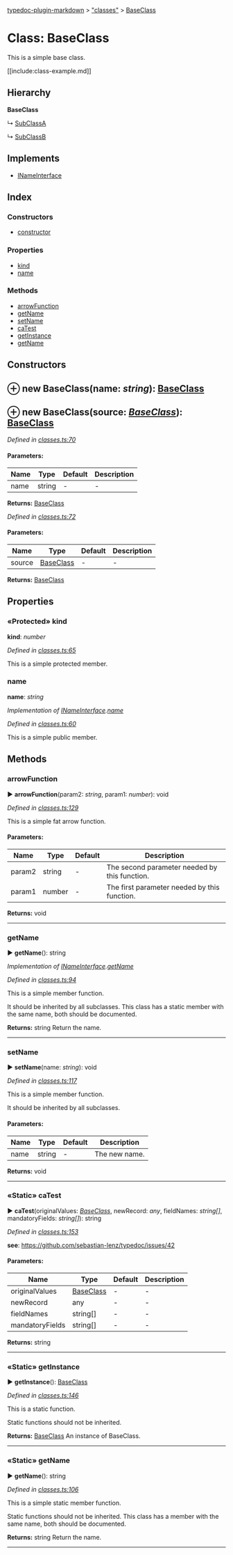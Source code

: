 [typedoc-plugin-markdown](../index.md) > ["classes"](../modules/_classes_.md) > [BaseClass](../classes/_classes_.baseclass.md)

# Class: BaseClass


This is a simple base class.

[[include:class-example.md]]


## Hierarchy

**BaseClass**

↳  [SubClassA](../classes/_classes_.subclassa.md)




↳  [SubClassB](../classes/_classes_.subclassb.md)







## Implements

* [INameInterface](../interfaces/_classes_.inameinterface.md)

## Index

### Constructors

* [constructor](_classes_.baseclass.md#constructor)


### Properties

* [kind](_classes_.baseclass.md#kind)
* [name](_classes_.baseclass.md#name)


### Methods

* [arrowFunction](_classes_.baseclass.md#arrowfunction)
* [getName](_classes_.baseclass.md#getname)
* [setName](_classes_.baseclass.md#setname)
* [caTest](_classes_.baseclass.md#catest)
* [getInstance](_classes_.baseclass.md#getinstance)
* [getName](_classes_.baseclass.md#getname-1)



<a id="constructor"></a>

## Constructors


## ⊕ **new BaseClass**(name: *string*): [BaseClass](../classes/_classes_.baseclass.md)


## ⊕ **new BaseClass**(source: *[BaseClass](../classes/_classes_.baseclass.md)*): [BaseClass](../classes/_classes_.baseclass.md)


*Defined in [classes.ts:70](https://github.com/tgreyuk/typedoc-plugin-markdown/blob/master/tests/src/classes.ts#L70)*


#### Parameters:

| Name  | Type                | Default | Description  |
| ------ | ------------------- | ------------ | ------------ |
| name  | string | - | - |





**Returns:** [BaseClass](../classes/_classes_.baseclass.md)

*Defined in [classes.ts:72](https://github.com/tgreyuk/typedoc-plugin-markdown/blob/master/tests/src/classes.ts#L72)*


#### Parameters:

| Name  | Type                | Default | Description  |
| ------ | ------------------- | ------------ | ------------ |
| source  | [BaseClass](../classes/_classes_.baseclass.md) | - | - |





**Returns:** [BaseClass](../classes/_classes_.baseclass.md)


## Properties

<a id="kind"></a>
### «Protected» kind
**kind**:  *number* 

*Defined in [classes.ts:65](https://github.com/tgreyuk/typedoc-plugin-markdown/blob/master/tests/src/classes.ts#L65)*



This is a simple protected member.




<a id="name"></a>
###  name
**name**:  *string* 

*Implementation of [INameInterface](../interfaces/_classes_.inameinterface.md).[name](../interfaces/_classes_.inameinterface.md#name)*

*Defined in [classes.ts:60](https://github.com/tgreyuk/typedoc-plugin-markdown/blob/master/tests/src/classes.ts#L60)*



This is a simple public member.






## Methods

<a id="arrowfunction"></a>

###  arrowFunction

► **arrowFunction**(param2: *string*, param1: *number*): void



*Defined in [classes.ts:129](https://github.com/tgreyuk/typedoc-plugin-markdown/blob/master/tests/src/classes.ts#L129)*


This is a simple fat arrow function.


#### Parameters:

| Name  | Type                | Default | Description  |
| ------ | ------------------- | ------------ | ------------ |
| param2  | string | - | The second parameter needed by this function. |
| param1  | number | - | The first parameter needed by this function. |





**Returns:** void



---

<a id="getname"></a>

###  getName

► **getName**(): string



*Implementation of [INameInterface](../interfaces/_classes_.inameinterface.md).[getName](../interfaces/_classes_.inameinterface.md#getname)*

*Defined in [classes.ts:94](https://github.com/tgreyuk/typedoc-plugin-markdown/blob/master/tests/src/classes.ts#L94)*


This is a simple member function.

It should be inherited by all subclasses. This class has a static
member with the same name, both should be documented.





**Returns:** string
Return the name.




---

<a id="setname"></a>

###  setName

► **setName**(name: *string*): void



*Defined in [classes.ts:117](https://github.com/tgreyuk/typedoc-plugin-markdown/blob/master/tests/src/classes.ts#L117)*


This is a simple member function.

It should be inherited by all subclasses.



#### Parameters:

| Name  | Type                | Default | Description  |
| ------ | ------------------- | ------------ | ------------ |
| name  | string | - | The new name. |





**Returns:** void



---

<a id="catest"></a>

### «Static» caTest

► **caTest**(originalValues: *[BaseClass](../classes/_classes_.baseclass.md)*, newRecord: *any*, fieldNames: *string[]*, mandatoryFields: *string[]*): string



*Defined in [classes.ts:153](https://github.com/tgreyuk/typedoc-plugin-markdown/blob/master/tests/src/classes.ts#L153)*

**see**: https://github.com/sebastian-lenz/typedoc/issues/42


#### Parameters:

| Name  | Type                | Default | Description  |
| ------ | ------------------- | ------------ | ------------ |
| originalValues  | [BaseClass](../classes/_classes_.baseclass.md) | - | - |
| newRecord  | any | - | - |
| fieldNames  | string[] | - | - |
| mandatoryFields  | string[] | - | - |





**Returns:** string



---

<a id="getinstance"></a>

### «Static» getInstance

► **getInstance**(): [BaseClass](../classes/_classes_.baseclass.md)



*Defined in [classes.ts:146](https://github.com/tgreyuk/typedoc-plugin-markdown/blob/master/tests/src/classes.ts#L146)*


This is a static function.

Static functions should not be inherited.





**Returns:** [BaseClass](../classes/_classes_.baseclass.md)
An instance of BaseClass.




---

<a id="getname-1"></a>

### «Static» getName

► **getName**(): string



*Defined in [classes.ts:106](https://github.com/tgreyuk/typedoc-plugin-markdown/blob/master/tests/src/classes.ts#L106)*


This is a simple static member function.

Static functions should not be inherited. This class has a
member with the same name, both should be documented.





**Returns:** string
Return the name.




---



